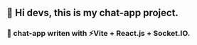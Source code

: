 ## 👋 Hi devs, this is my chat-app project.

### 🔨 chat-app writen with ⚡Vite + React.js + Socket.IO.
